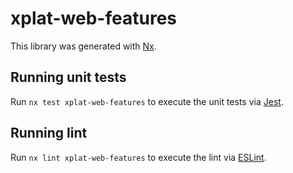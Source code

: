 # xplat-web-features

This library was generated with [Nx](https://nx.dev).

## Running unit tests

Run `nx test xplat-web-features` to execute the unit tests via [Jest](https://jestjs.io).

## Running lint

Run `nx lint xplat-web-features` to execute the lint via [ESLint](https://eslint.org/).

